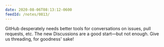 ```yaml
---
date: 2020-08-06T08:13:12-0600
feedId: /notes/0813/
---
```


GitHub desperately needs better tools for conversations on issues, pull requests, etc. The new Discussions are a good start—but not enough. Give us threading, for goodness' sake!
